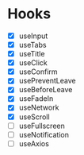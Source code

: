 # Hooks

- [X] useInput
- [X] useTabs
- [X] useTitle
- [X] useClick
- [X] useConfirm
- [X] usePreventLeave
- [X] useBeforeLeave
- [X] useFadeIn
- [X] useNetwork
- [X] useScroll
- [ ] useFullscreen
- [ ] useNotification
- [ ] useAxios